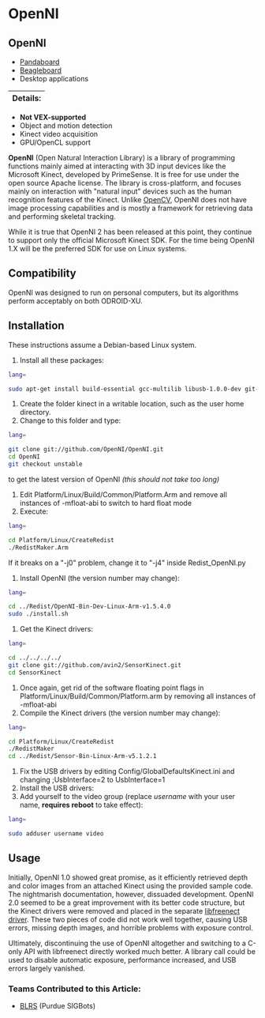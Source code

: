 # OpenNI

## OpenNI

* [Pandaboard](../../electronics/general/external-boards/pandaboard.md)
* [Beagleboard](../../electronics/general/external-boards/beagleboard.md)
* Desktop applications

| Details: |
| -------- |

* **Not VEX-supported**
* Object and motion detection
* Kinect video acquisition
* GPU/OpenCL support

**OpenNI** (Open Natural Interaction Library) is a library of programming functions mainly aimed at interacting with 3D input devices like the Microsoft Kinect, developed by PrimeSense. It is free for use under the open source Apache license. The library is cross-platform, and focuses mainly on interaction with "natural input" devices such as the human recognition features of the Kinect. Unlike [OpenCV](opencv.md), OpenNI does not have image processing capabilities and is mostly a framework for retrieving data and performing skeletal tracking.

While it is true that OpenNI 2 has been released at this point, they continue to support only the official Microsoft Kinect SDK. For the time being OpenNI 1.X will be the preferred SDK for use on Linux systems.

## Compatibility

OpenNI was designed to run on personal computers, but its algorithms perform acceptably on both ODROID-XU.

## Installation

These instructions assume a Debian-based Linux system.

1. Install all these packages:

```bash
lang=

sudo apt-get install build-essential gcc-multilib libusb-1.0.0-dev git-core doxygen graphviz openjdk-7-jdk freeglut3-dev
```

1. Create the folder kinect in a writable location, such as the user home directory.
2. Change to this folder and type:

```bash
lang=

git clone git://github.com/OpenNI/OpenNI.git
cd OpenNI
git checkout unstable
```

to get the latest version of OpenNI _(this should not take too long)_

1. Edit Platform/Linux/Build/Common/Platform.Arm and remove all instances of -mfloat-abi to switch to hard float mode
2. Execute:

```bash
lang=

cd Platform/Linux/CreateRedist
./RedistMaker.Arm
```

If it breaks on a "-j0" problem, change it to "-j4" inside Redist\_OpenNI.py

1. Install OpenNI (the version number may change):

```bash
lang=

cd ../Redist/OpenNI-Bin-Dev-Linux-Arm-v1.5.4.0
sudo ./install.sh
```

1. Get the Kinect drivers:

```bash
lang=

cd ../../../../
git clone git://github.com/avin2/SensorKinect.git
cd SensorKinect
```

1. Once again, get rid of the software floating point flags in Platform/Linux/Build/Common/Platform.arm by removing all instances of -mfloat-abi
2. Compile the Kinect drivers (the version number may change):

```bash
lang=

cd Platform/Linux/CreateRedist
./RedistMaker
cd ../Redist/Sensor-Bin-Linux-Arm-v5.1.2.1
```

1. Fix the USB drivers by editing Config/GlobalDefaultsKinect.ini and changing ;UsbInterface=2 to UsbInterface=1
2. Install the USB drivers:
3. Add yourself to the video group (replace _username_ with your user name, **requires reboot** to take effect):

```bash
lang=

sudo adduser username video
```

## Usage

Initially, OpenNI 1.0 showed great promise, as it efficiently retrieved depth and color images from an attached Kinect using the provided sample code. The nightmarish documentation, however, dissuaded development. OpenNI 2.0 seemed to be a great improvement with its better code structure, but the Kinect drivers were removed and placed in the separate [libfreenect driver](https://github.com/OpenKinect/libfreenect). These two pieces of code did not work well together, causing USB errors, missing depth images, and horrible problems with exposure control.

Ultimately, discontinuing the use of OpenNI altogether and switching to a C-only API with libfreenect directly worked much better. A library call could be used to disable automatic exposure, performance increased, and USB errors largely vanished.

### Teams Contributed to this Article:

* [BLRS](https://purduesigbots.com/) (Purdue SIGBots)
